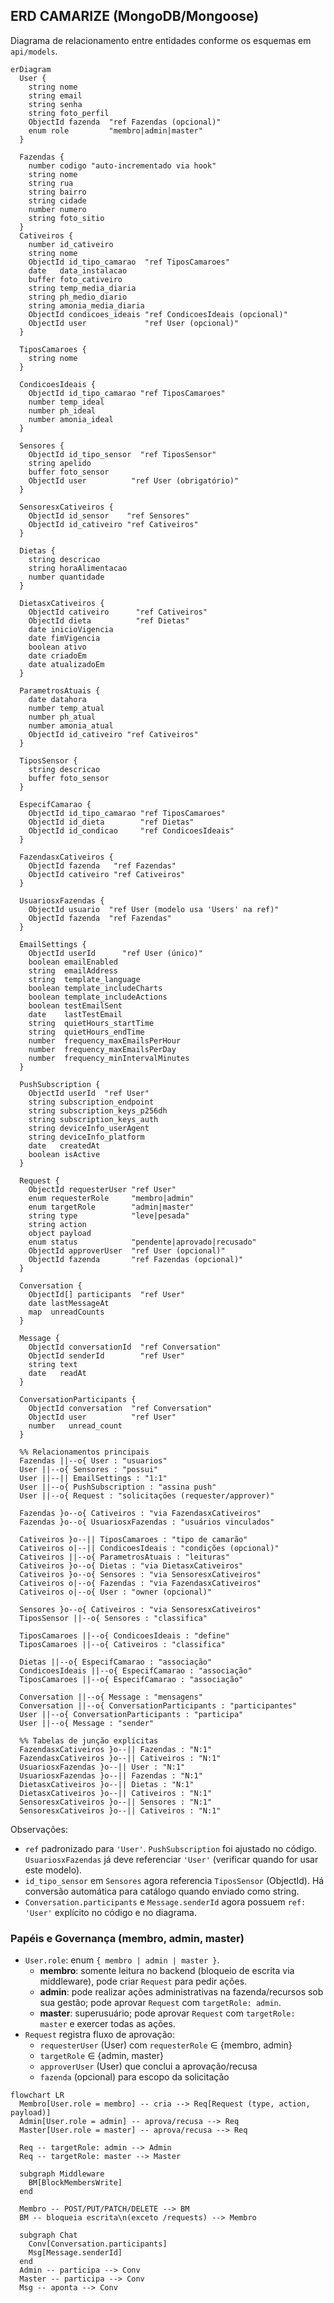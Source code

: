 ## ERD CAMARIZE (MongoDB/Mongoose)

Diagrama de relacionamento entre entidades conforme os esquemas em `api/models`.

```mermaid
erDiagram
  User {
    string nome
    string email
    string senha
    string foto_perfil
    ObjectId fazenda  "ref Fazendas (opcional)"
    enum role         "membro|admin|master"
  }

  Fazendas {
    number codigo "auto-incrementado via hook"
    string nome
    string rua
    string bairro
    string cidade
    number numero
    string foto_sitio
  }        
  Cativeiros {
    number id_cativeiro
    string nome
    ObjectId id_tipo_camarao  "ref TiposCamaroes"
    date   data_instalacao
    buffer foto_cativeiro
    string temp_media_diaria
    string ph_medio_diario
    string amonia_media_diaria
    ObjectId condicoes_ideais "ref CondicoesIdeais (opcional)"
    ObjectId user             "ref User (opcional)"
  }

  TiposCamaroes {
    string nome
  }

  CondicoesIdeais {
    ObjectId id_tipo_camarao "ref TiposCamaroes"
    number temp_ideal
    number ph_ideal
    number amonia_ideal
  }

  Sensores {
    ObjectId id_tipo_sensor  "ref TiposSensor"
    string apelido
    buffer foto_sensor
    ObjectId user          "ref User (obrigatório)"
  }

  SensoresxCativeiros {
    ObjectId id_sensor    "ref Sensores"
    ObjectId id_cativeiro "ref Cativeiros"
  }

  Dietas {
    string descricao
    string horaAlimentacao
    number quantidade
  }

  DietasxCativeiros {
    ObjectId cativeiro      "ref Cativeiros"
    ObjectId dieta          "ref Dietas"
    date inicioVigencia
    date fimVigencia
    boolean ativo
    date criadoEm
    date atualizadoEm
  }

  ParametrosAtuais {
    date datahora
    number temp_atual
    number ph_atual
    number amonia_atual
    ObjectId id_cativeiro "ref Cativeiros"
  }

  TiposSensor {
    string descricao
    buffer foto_sensor
  }

  EspecifCamarao {
    ObjectId id_tipo_camarao "ref TiposCamaroes"
    ObjectId id_dieta        "ref Dietas"
    ObjectId id_condicao     "ref CondicoesIdeais"
  }

  FazendasxCativeiros {
    ObjectId fazenda   "ref Fazendas"
    ObjectId cativeiro "ref Cativeiros"
  }

  UsuariosxFazendas {
    ObjectId usuario  "ref User (modelo usa 'Users' na ref)"
    ObjectId fazenda  "ref Fazendas"
  }

  EmailSettings {
    ObjectId userId      "ref User (único)"
    boolean emailEnabled
    string  emailAddress
    string  template_language
    boolean template_includeCharts
    boolean template_includeActions
    boolean testEmailSent
    date    lastTestEmail
    string  quietHours_startTime
    string  quietHours_endTime
    number  frequency_maxEmailsPerHour
    number  frequency_maxEmailsPerDay
    number  frequency_minIntervalMinutes
  }

  PushSubscription {
    ObjectId userId  "ref User"
    string subscription_endpoint
    string subscription_keys_p256dh
    string subscription_keys_auth
    string deviceInfo_userAgent
    string deviceInfo_platform
    date   createdAt
    boolean isActive
  }

  Request {
    ObjectId requesterUser "ref User"
    enum requesterRole     "membro|admin"
    enum targetRole        "admin|master"
    string type            "leve|pesada"
    string action
    object payload
    enum status            "pendente|aprovado|recusado"
    ObjectId approverUser  "ref User (opcional)"
    ObjectId fazenda       "ref Fazendas (opcional)"
  }

  Conversation {
    ObjectId[] participants  "ref User"
    date lastMessageAt
    map  unreadCounts
  }

  Message {
    ObjectId conversationId  "ref Conversation"
    ObjectId senderId        "ref User"
    string text
    date   readAt
  }

  ConversationParticipants {
    ObjectId conversation  "ref Conversation"
    ObjectId user          "ref User"
    number   unread_count
  }

  %% Relacionamentos principais
  Fazendas ||--o{ User : "usuarios"
  User ||--o{ Sensores : "possui"
  User ||--|| EmailSettings : "1:1"
  User ||--o{ PushSubscription : "assina push"
  User ||--o{ Request : "solicitações (requester/approver)"

  Fazendas }o--o{ Cativeiros : "via FazendasxCativeiros"
  Fazendas }o--o{ UsuariosxFazendas : "usuários vinculados"

  Cativeiros }o--|| TiposCamaroes : "tipo de camarão"
  Cativeiros o|--|| CondicoesIdeais : "condições (opcional)"
  Cativeiros ||--o{ ParametrosAtuais : "leituras"
  Cativeiros }o--o{ Dietas : "via DietasxCativeiros"
  Cativeiros }o--o{ Sensores : "via SensoresxCativeiros"
  Cativeiros o|--o{ Fazendas : "via FazendasxCativeiros"
  Cativeiros o|--o{ User : "owner (opcional)"

  Sensores }o--o{ Cativeiros : "via SensoresxCativeiros"
  TiposSensor ||--o{ Sensores : "classifica"

  TiposCamaroes ||--o{ CondicoesIdeais : "define"
  TiposCamaroes ||--o{ Cativeiros : "classifica"

  Dietas ||--o{ EspecifCamarao : "associação"
  CondicoesIdeais ||--o{ EspecifCamarao : "associação"
  TiposCamaroes ||--o{ EspecifCamarao : "associação"

  Conversation ||--o{ Message : "mensagens"
  Conversation ||--o{ ConversationParticipants : "participantes"
  User ||--o{ ConversationParticipants : "participa"
  User ||--o{ Message : "sender"

  %% Tabelas de junção explícitas
  FazendasxCativeiros }o--|| Fazendas : "N:1"
  FazendasxCativeiros }o--|| Cativeiros : "N:1"
  UsuariosxFazendas }o--|| User : "N:1"
  UsuariosxFazendas }o--|| Fazendas : "N:1"
  DietasxCativeiros }o--|| Dietas : "N:1"
  DietasxCativeiros }o--|| Cativeiros : "N:1"
  SensoresxCativeiros }o--|| Sensores : "N:1"
  SensoresxCativeiros }o--|| Cativeiros : "N:1"
```

Observações:
- `ref` padronizado para `'User'`. `PushSubscription` foi ajustado no código. `UsuariosxFazendas` já deve referenciar `'User'` (verificar quando for usar este modelo).
 - `id_tipo_sensor` em `Sensores` agora referencia `TiposSensor` (ObjectId). Há conversão automática para catálogo quando enviado como string.
 - `Conversation.participants` e `Message.senderId` agora possuem `ref: 'User'` explícito no código e no diagrama.

### Papéis e Governança (membro, admin, master)

- `User.role`: enum `{ membro | admin | master }`.
  - **membro**: somente leitura no backend (bloqueio de escrita via middleware), pode criar `Request` para pedir ações.
  - **admin**: pode realizar ações administrativas na fazenda/recursos sob sua gestão; pode aprovar `Request` com `targetRole: admin`.
  - **master**: superusuário; pode aprovar `Request` com `targetRole: master` e exercer todas as ações.
- `Request` registra fluxo de aprovação:
  - `requesterUser` (User) com `requesterRole` ∈ {membro, admin}
  - `targetRole` ∈ {admin, master}
  - `approverUser` (User) que conclui a aprovação/recusa
  - `fazenda` (opcional) para escopo da solicitação

```mermaid
flowchart LR
  Membro[User.role = membro] -- cria --> Req[Request (type, action, payload)]
  Admin[User.role = admin] -- aprova/recusa --> Req
  Master[User.role = master] -- aprova/recusa --> Req

  Req -- targetRole: admin --> Admin
  Req -- targetRole: master --> Master

  subgraph Middleware
    BM[BlockMembersWrite]
  end

  Membro -- POST/PUT/PATCH/DELETE --> BM
  BM -- bloqueia escrita\n(exceto /requests) --> Membro

  subgraph Chat
    Conv[Conversation.participants]
    Msg[Message.senderId]
  end
  Admin -- participa --> Conv
  Master -- participa --> Conv
  Msg -- aponta --> Conv
```


